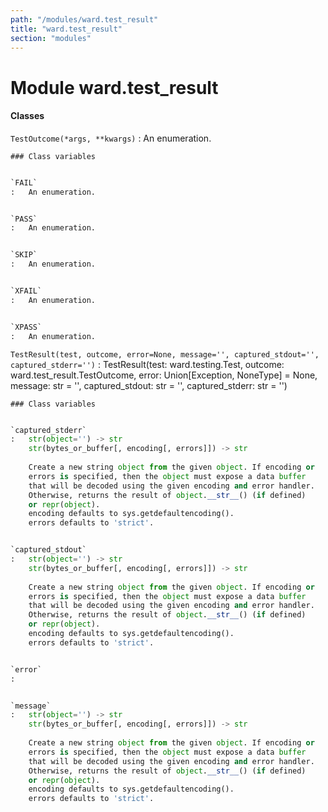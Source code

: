 ```yaml
---
path: "/modules/ward.test_result"
title: "ward.test_result"
section: "modules"
---
```


Module ward.test_result
=======================

#### Classes

`TestOutcome(*args, **kwargs)`
:   An enumeration.

    ### Class variables

```python

`FAIL`
:   An enumeration.

```

```python

`PASS`
:   An enumeration.

```

```python

`SKIP`
:   An enumeration.

```

```python

`XFAIL`
:   An enumeration.

```

```python

`XPASS`
:   An enumeration.

```

`TestResult(test, outcome, error=None, message='', captured_stdout='', captured_stderr='')`
:   TestResult(test: ward.testing.Test, outcome: ward.test_result.TestOutcome, error: Union[Exception, NoneType] = None, message: str = '', captured_stdout: str = '', captured_stderr: str = '')

    ### Class variables

```python

`captured_stderr`
:   str(object='') -> str
    str(bytes_or_buffer[, encoding[, errors]]) -> str
    
    Create a new string object from the given object. If encoding or
    errors is specified, then the object must expose a data buffer
    that will be decoded using the given encoding and error handler.
    Otherwise, returns the result of object.__str__() (if defined)
    or repr(object).
    encoding defaults to sys.getdefaultencoding().
    errors defaults to 'strict'.

```

```python

`captured_stdout`
:   str(object='') -> str
    str(bytes_or_buffer[, encoding[, errors]]) -> str
    
    Create a new string object from the given object. If encoding or
    errors is specified, then the object must expose a data buffer
    that will be decoded using the given encoding and error handler.
    Otherwise, returns the result of object.__str__() (if defined)
    or repr(object).
    encoding defaults to sys.getdefaultencoding().
    errors defaults to 'strict'.

```

```python

`error`
:   

```

```python

`message`
:   str(object='') -> str
    str(bytes_or_buffer[, encoding[, errors]]) -> str
    
    Create a new string object from the given object. If encoding or
    errors is specified, then the object must expose a data buffer
    that will be decoded using the given encoding and error handler.
    Otherwise, returns the result of object.__str__() (if defined)
    or repr(object).
    encoding defaults to sys.getdefaultencoding().
    errors defaults to 'strict'.

```